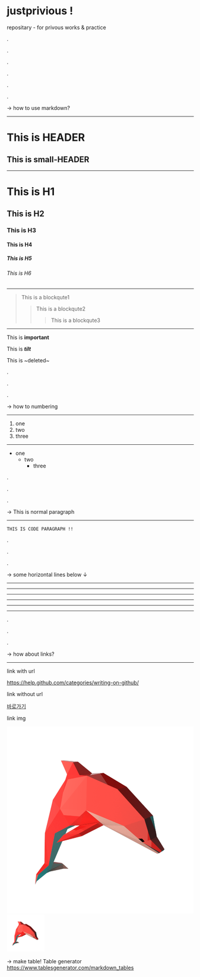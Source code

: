 # justprivious !

repositary - for privous works & practice

.

.

.

.

.

.

→ how to use markdown?

--------------------------------------- 

This is HEADER
==============
This is small-HEADER
---------------

--------------------------------------- 

# This is H1
## This is H2
### This is H3
#### This is H4
##### This is H5
###### This is H6

---------------------------------------

> This is a blockqute1
>> This is a blockqute2
>>> This is a blockqute3

---------------------------------------

This is **important**

This is ***tilt***

This is ~deleted~

.

.

.

→ how to numbering

--------------------------------------- 

1. one
2. two
3. three

--------------------------------------- 

+ one
  + two
    + three

.

.

.


→ This is normal paragraph

--------------------------------------- 

<pre><code>THIS IS CODE PARAGRAPH !!</code></pre>

.

.

.

→ some horizontal lines below ↓

--------------------------------------- 

* * *
***
*****
- - -
---------------------------------------

.

.

.

→ how about links?

--------------------------------------- 

link with url

<https://help.github.com/categories/writing-on-github/>

link without url

[바로가기](https://help.github.com/categories/writing-on-github/)

link img

![dolphin!](/img/dolphin.png)
<img src="/img/dolphin.png" width="20%">


→ make table! Table generator
https://www.tablesgenerator.com/markdown_tables
